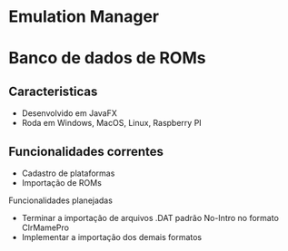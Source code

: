 Emulation Manager
=================

# Banco de dados de ROMs

## Caracteristicas

* Desenvolvido em JavaFX
* Roda em Windows, MacOS, Linux, Raspberry PI

## Funcionalidades correntes

* Cadastro de plataformas
* Importação de ROMs

Funcionalidades planejadas

* Terminar a importação de arquivos .DAT padrão No-Intro no formato ClrMamePro
* Implementar a importação dos demais formatos
